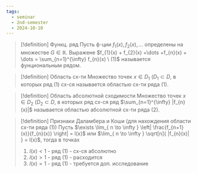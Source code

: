 ```yaml
---
tags:
  - seminar
  - 2nd-semester
  - 2024-10-10
---
```


> [!definition] Функц. ряд
> Пусть ф-ции $f_{1}(x), f_{2}(x), \dots$ определены на множестве $G \in \mathbb{R}$. Выражене $f_{1}(x) + f_{2}(x) +\dots +f_{n}(x) + \dots = \sum_{n=1}^{\infty} f_{n}(x) \ (1)$ называется фунциональным рядом.

> [!definition] Область сх-ти
> Множество точек $x \in D_{1} \ (D_{1} \subset D$, в которых ряд (1) сх-ся называется областью сх-ти ряда (1).

> [!definition] Область абсолютной сходимости
> Множество точек $x \in D_{2} \ (D_{2} \subset D$, в которых ряд сх-ся ряд $\sum_{n=1}^{\infty} |f_{n}(x)|$ называется областью абсолютной сх-ти ряда (2).

> [!definition] Признаки Даламбера и Коши (для нахождения области сх-ти ряда (1))
> Пусть $\exists \lim_{ n \to \infty } \left| \frac{f_{n+1}(x)}{f_{n}(x)} \right| = l(x)$ или $\lim_{ n \to \infty } \sqrt[n]{ |f_{n}(x)| } = l(x)$, тогда в точках
> 1. $l(x) < 1$ - ряд (1) - сх-ся абсолютно
> 2. $l(x) > 1$ - ряд (1) - расходится
> 3. $l(x) = 1$ - ряд (1) - требуется доп. исследование

